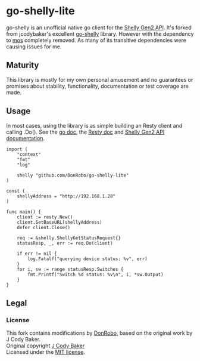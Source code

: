 # go-shelly-lite
go-shelly is an unofficial native go client for the [Shelly Gen2 API](https://shelly-api-docs.shelly.cloud/gen2/). It's forked from jcodybaker's excellent [go-shelly](https://github.com/jcodybaker/go-shelly) library. However with the dependency to [mos](github.com/mongoose-os/mos/) completely removed. As many of its transitive dependencies were causing issues for me.

## Maturity
This library is mostly for my own personal amusement and no guarantees or promises about stability, functionality, documentation or test coverage are made.

## Usage
In most cases, using the library is as simple building an Resty client and calling .Do().  See the [go doc](https://pkg.go.dev/github.com/DonRobo/go-shelly-lite), the [Resty doc](https://resty.dev/) and [Shelly Gen2 API documentation](https://shelly-api-docs.shelly.cloud/gen2/).
```
import (
	"context"
	"fmt"
    "log"

	shelly "github.com/DonRobo/go-shelly-lite"
)

const (
    shellyAddress = "http://192.168.1.20"
)

func main() {
	client := resty.New()
	client.SetBaseURL(shellyAddress)
	defer client.Close()

	req := &shelly.ShellyGetStatusRequest{}
	statusResp, _, err := req.Do(client)

    if err != nil {
        log.Fatalf("querying device status: %v", err)
    }
    for i, sw := range statusResp.Switches {
        fmt.Printf("Switch %d status: %v\n", i, *sw.Output)
    }
}
```

## Legal

### License
This fork contains modifications by [DonRobo](https://github.com/DonRobo), based on the original work by J Cody Baker.  
Original copyright [J Cody Baker](cody@codybaker.com)  
Licensed under the [MIT license](LICENSE.md).